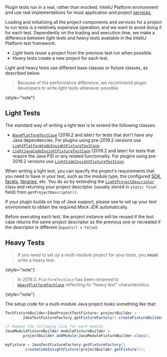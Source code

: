 [//]: # (title: Light and Heavy Tests)

<!-- Copyright 2000-2022 JetBrains s.r.o. and other contributors. Use of this source code is governed by the Apache 2.0 license that can be found in the LICENSE file. -->

Plugin tests run in a real, rather than mocked, IntelliJ Platform environment and use real implementations for most application and project [services](plugin_services.md).

Loading and initializing all the project components and services for a project to run tests is a relatively expensive operation, and we want to avoid doing it for each test.
Dependently on the loading and execution time, we make a difference between *light* tests and *heavy* tests available in the IntelliJ Platform test framework:

* *Light* tests reuse a project from the previous test run when possible.
* *Heavy* tests create a new project for each test.

Light and heavy tests use different base classes or fixture classes, as described below.

> Because of the performance difference, we recommend plugin developers to write *light* tests whenever possible.
>
{style="note"}

## Light Tests

The standard way of writing a light test is to extend the following classes:

* [`BasePlatformTestCase`](%gh-ic%/platform/testFramework/src/com/intellij/testFramework/fixtures/BasePlatformTestCase.java) (2019.2 and later) for tests that don't have any Java dependencies.
  For plugins using pre-2019.2 versions use [`LightPlatformCodeInsightFixtureTestCase`](%gh-ic%/platform/testFramework/src/com/intellij/testFramework/fixtures/LightPlatformCodeInsightFixtureTestCase.java).
* [`LightJavaCodeInsightFixtureTestCase`](%gh-ic%/java/testFramework/src/com/intellij/testFramework/fixtures/LightJavaCodeInsightFixtureTestCase.java) (2019.2 and later) for tests that require the Java PSI or any related functionality.
  For plugins using pre-2019.2 versions use [`LightCodeInsightFixtureTestCase`](%gh-ic%/java/testFramework/src/com/intellij/testFramework/fixtures/LightCodeInsightFixtureTestCase.java).

When writing a light test, you can specify the project's requirements that you need to have in your test, such as the module type, the configured [SDK](sdk.md), [facets](facet.md), [libraries](library.md), etc.
You do so by extending the [`LightProjectDescriptor`](%gh-ic%/platform/testFramework/src/com/intellij/testFramework/LightProjectDescriptor.java) class and returning your project descriptor (usually stored in `static final` field) from `getProjectDescriptor()`.

If your plugin builds on top of Java support, please see [](testing_faq.md#how-to-test-a-jvm-language) to set up your test environment to obtain the required _Mock JDK_ automatically.

Before executing each test, the project instance will be reused if the test case returns the same project descriptor as the previous one or recreated if the descriptor is different (`equals() = false`).

## Heavy Tests

> If you need to set up a multi-module project for your tests, you **must** write a heavy test.
>
{style="note"}

> In 2019.3, `PlatformTestCase` has been renamed to [`HeavyPlatformTestCase`](%gh-ic%/platform/testFramework/src/com/intellij/testFramework/HeavyPlatformTestCase.java) reflecting its "heavy test" characteristics.
>
{style="note"}

The setup code for a multi-module Java project looks something like that:

```java
TestFixtureBuilder<IdeaProjectTestFixture> projectBuilder =
        IdeaTestFixtureFactory.getFixtureFactory().createFixtureBuilder(getName());

// Repeat the following line for each module
JavaModuleFixtureBuilder moduleFixtureBuilder =
        projectBuilder.addModule(JavaModuleFixtureBuilder.class);

myFixture = JavaTestFixtureFactory.getFixtureFactory()
        .createCodeInsightFixture(projectBuilder.getFixture());
```
